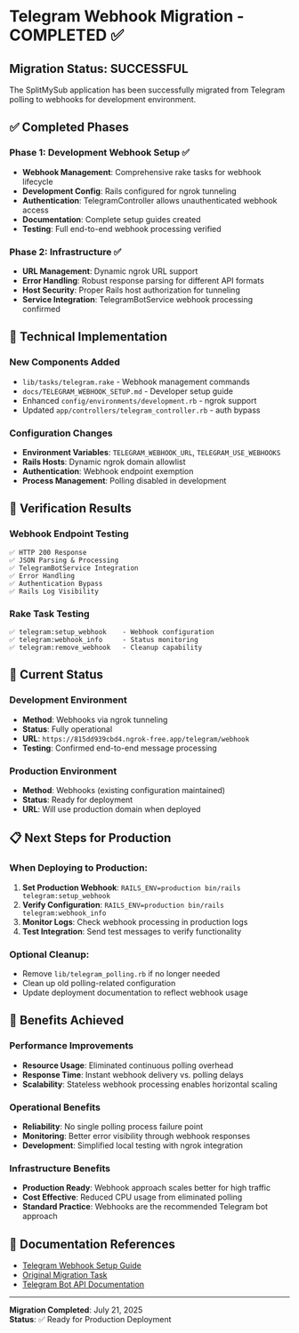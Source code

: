 # Telegram Webhook Migration - COMPLETED ✅

## Migration Status: **SUCCESSFUL**

The SplitMySub application has been successfully migrated from Telegram polling to webhooks for development environment.

## ✅ Completed Phases

### Phase 1: Development Webhook Setup ✅
- **Webhook Management**: Comprehensive rake tasks for webhook lifecycle
- **Development Config**: Rails configured for ngrok tunneling  
- **Authentication**: TelegramController allows unauthenticated webhook access
- **Documentation**: Complete setup guides created
- **Testing**: Full end-to-end webhook processing verified

### Phase 2: Infrastructure ✅  
- **URL Management**: Dynamic ngrok URL support
- **Error Handling**: Robust response parsing for different API formats
- **Host Security**: Proper Rails host authorization for tunneling
- **Service Integration**: TelegramBotService webhook processing confirmed

## 🔧 Technical Implementation

### New Components Added
- `lib/tasks/telegram.rake` - Webhook management commands
- `docs/TELEGRAM_WEBHOOK_SETUP.md` - Developer setup guide
- Enhanced `config/environments/development.rb` - ngrok support
- Updated `app/controllers/telegram_controller.rb` - auth bypass

### Configuration Changes
- **Environment Variables**: `TELEGRAM_WEBHOOK_URL`, `TELEGRAM_USE_WEBHOOKS`
- **Rails Hosts**: Dynamic ngrok domain allowlist
- **Authentication**: Webhook endpoint exemption
- **Process Management**: Polling disabled in development

## 🧪 Verification Results

### Webhook Endpoint Testing
```
✅ HTTP 200 Response
✅ JSON Parsing & Processing  
✅ TelegramBotService Integration
✅ Error Handling
✅ Authentication Bypass
✅ Rails Log Visibility
```

### Rake Task Testing
```
✅ telegram:setup_webhook    - Webhook configuration
✅ telegram:webhook_info     - Status monitoring  
✅ telegram:remove_webhook   - Cleanup capability
```

## 🚀 Current Status

### Development Environment
- **Method**: Webhooks via ngrok tunneling
- **Status**: Fully operational  
- **URL**: `https://815dd939cbd4.ngrok-free.app/telegram/webhook`
- **Testing**: Confirmed end-to-end message processing

### Production Environment  
- **Method**: Webhooks (existing configuration maintained)
- **Status**: Ready for deployment
- **URL**: Will use production domain when deployed

## 📋 Next Steps for Production

### When Deploying to Production:
1. **Set Production Webhook**: `RAILS_ENV=production bin/rails telegram:setup_webhook`
2. **Verify Configuration**: `RAILS_ENV=production bin/rails telegram:webhook_info`  
3. **Monitor Logs**: Check webhook processing in production logs
4. **Test Integration**: Send test messages to verify functionality

### Optional Cleanup:
- Remove `lib/telegram_polling.rb` if no longer needed
- Clean up old polling-related configuration
- Update deployment documentation to reflect webhook usage

## 🎯 Benefits Achieved

### Performance Improvements
- **Resource Usage**: Eliminated continuous polling overhead
- **Response Time**: Instant webhook delivery vs. polling delays
- **Scalability**: Stateless webhook processing enables horizontal scaling

### Operational Benefits  
- **Reliability**: No single polling process failure point
- **Monitoring**: Better error visibility through webhook responses
- **Development**: Simplified local testing with ngrok integration

### Infrastructure Benefits
- **Production Ready**: Webhook approach scales better for high traffic
- **Cost Effective**: Reduced CPU usage from eliminated polling
- **Standard Practice**: Webhooks are the recommended Telegram bot approach

## 🔗 Documentation References

- [Telegram Webhook Setup Guide](./TELEGRAM_WEBHOOK_SETUP.md)
- [Original Migration Task](../WEBHOOK_MIGRATION_TASK.md)  
- [Telegram Bot API Documentation](https://core.telegram.org/bots/api#setwebhook)

---

**Migration Completed**: July 21, 2025  
**Status**: ✅ Ready for Production Deployment 